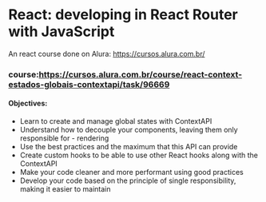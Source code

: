 
# React: developing in React Router with JavaScript
An react course done on  Alura: https://cursos.alura.com.br/

### course:https://cursos.alura.com.br/course/react-context-estados-globais-contextapi/task/96669

#### Objectives:
- Learn to create and manage global states with ContextAPI
- Understand how to decouple your components, leaving them only responsible for - rendering
- Use the best practices and the maximum that this API can provide
- Create custom hooks to be able to use other React hooks along with the ContextAPI
- Make your code cleaner and more performant using good practices
- Develop your code based on the principle of single responsibility, making it easier to maintain



